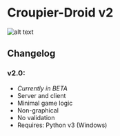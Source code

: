 # Croupier-Droid v2

![alt text](http://img1.starwars-holonet.com/holonet/dictionnaire/photos/droid_rh7.jpg)

## Changelog

### v2.0:
+ *Currently in BETA*
+ Server and client
+ Minimal game logic
+ Non-graphical
+ No validation
+ Requires: Python v3 (Windows)
